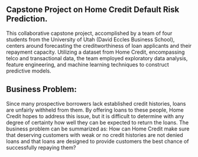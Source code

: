 ## Capstone Project on Home Credit Default Risk Prediction.

This collaborative capstone project, accomplished by a team of four students from the University of Utah (David Eccles Business School), centers around forecasting the creditworthiness of loan applicants and their repayment capacity. Utilizing a dataset from Home Credit, encompassing telco and transactional data, the team employed exploratory data analysis, feature engineering, and machine learning techniques to construct predictive models.

## Business Problem:

Since many prospective borrowers lack established credit histories, loans are unfairly withheld from them. By offering loans to these people, Home Credit hopes to address this issue, but it is difficult to determine with any degree of certainty how well they can be expected to return the loans. The business problem can be summarized as: How can Home Credit make sure that deserving customers with weak or no credit histories are not denied loans and that loans are designed to provide customers the best chance of successfully repaying them?

